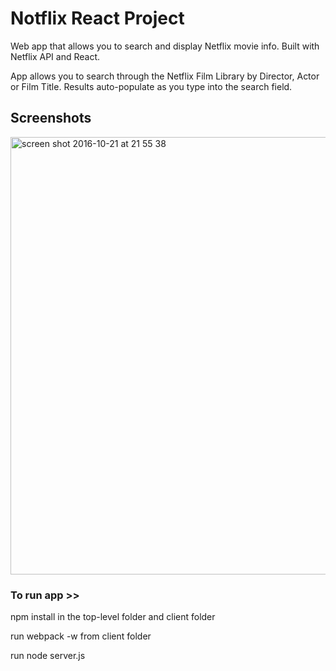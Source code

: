 # Notflix React Project

Web app that allows you to search and display Netflix movie info. Built with Netflix API and React.

App allows you to search through the Netflix Film Library by Director, Actor or Film Title. 
Results auto-populate as you type into the search field.


## Screenshots


<img width="700" alt="screen shot 2016-10-21 at 21 55 38" src="https://cloud.githubusercontent.com/assets/17990363/19611340/324fdc0c-97d9-11e6-82e4-edb72e9c0dc9.png">




### To run app >> 

npm install in the top-level folder and client folder

run webpack -w from client folder

run node server.js
